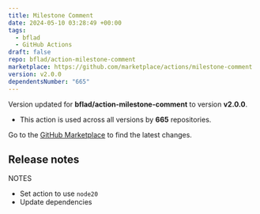 ```yaml
---
title: Milestone Comment
date: 2024-05-10 03:28:49 +00:00
tags:
  - bflad
  - GitHub Actions
draft: false
repo: bflad/action-milestone-comment
marketplace: https://github.com/marketplace/actions/milestone-comment
version: v2.0.0
dependentsNumber: "665"
---
```



Version updated for **bflad/action-milestone-comment** to version **v2.0.0**.
- This action is used across all versions by **665** repositories.

Go to the [GitHub Marketplace](https://github.com/marketplace/actions/milestone-comment) to find the latest changes.

## Release notes

NOTES

- Set action to use `node20`
- Update dependencies

